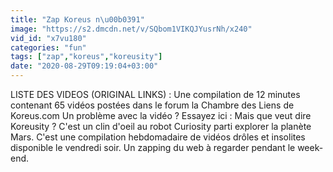 ```yaml
---
title: "Zap Koreus n\u00b0391"
image: "https://s2.dmcdn.net/v/SQbom1VIKQJYusrNh/x240"
vid_id: "x7vu180"
categories: "fun"
tags: ["zap","koreus","koreusity"]
date: "2020-08-29T09:19:04+03:00"
---
```

LISTE DES VIDEOS (ORIGINAL LINKS) :  Une compilation de 12 minutes contenant 65 vidéos postées dans le forum la Chambre des Liens de Koreus.com Un problème avec la vidéo ? Essayez ici :  Mais que veut dire Koreusity ? C'est un clin d'oeil au robot Curiosity parti explorer la planète Mars. C'est une compilation hebdomadaire de vidéos drôles et insolites disponible le vendredi soir. Un zapping du web à regarder pendant le week-end.
